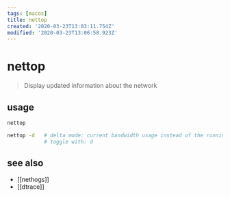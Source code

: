 ```yaml
---
tags: [macos]
title: nettop
created: '2020-03-23T13:03:11.754Z'
modified: '2020-03-23T13:06:58.923Z'
---
```


# nettop

>  Display updated information about the network

## usage
```sh
nettop

nettop -d   # delta mode: current bandwidth usage instead of the running total
            # toggle with: d
```

## see also
- [[nethogs]]
- [[dtrace]]
